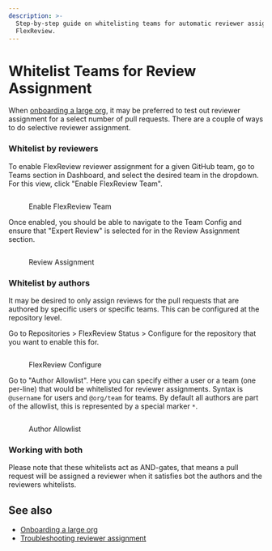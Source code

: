 ```yaml
---
description: >-
  Step-by-step guide on whitelisting teams for automatic reviewer assignment in
  FlexReview.
---
```


# Whitelist Teams for Review Assignment

When [onboarding a large org](../onboarding-a-large-org.md), it may be preferred to test out reviewer assignment for a select number of pull requests. There are a couple of ways to do selective reviewer assignment.

### Whitelist by reviewers

To enable FlexReview reviewer assignment for a given GitHub team, go to Teams section in Dashboard, and select the desired team in the dropdown. For this view, click "Enable FlexReview Team".

<figure><img src="../../.gitbook/assets/Screenshot 2025-01-07 at 4.10.32 PM.png" alt=""><figcaption><p>Enable FlexReview Team</p></figcaption></figure>

Once enabled, you should be able to navigate to the Team Config and ensure that "Expert Review" is selected for in the Review Assignment section.&#x20;

<figure><img src="../../.gitbook/assets/Screenshot 2025-01-07 at 4.11.58 PM.png" alt=""><figcaption><p>Review Assignment</p></figcaption></figure>

### Whitelist by authors

It may be desired to only assign reviews for the pull requests that are authored by specific users or specific teams. This can be configured at the repository level.&#x20;

Go to Repositories > FlexReview Status > Configure for the repository that you want to enable this for.

<figure><img src="../../.gitbook/assets/Screenshot 2025-01-07 at 3.29.56 PM.png" alt=""><figcaption><p>FlexReview Configure</p></figcaption></figure>

Go to "Author Allowlist". Here you can specify either a user or a team (one per-line) that would be whitelisted for reviewer assignments. Syntax is `@username` for users and `@org/team` for teams. By default all authors are part of the allowlist, this is represented by a special marker `*`.

<figure><img src="../../.gitbook/assets/Screenshot 2025-01-07 at 4.16.03 PM.png" alt=""><figcaption><p>Author Allowlist</p></figcaption></figure>

### Working with both

Please note that these whitelists act as AND-gates, that means a pull request will be assigned a reviewer when it satisfies bot the authors and the reviewers whitelists.

## See also

* [Onboarding a large org](../onboarding-a-large-org.md)
* [Troubleshooting reviewer assignment](troubleshoot-reviewer-assignment.md)
